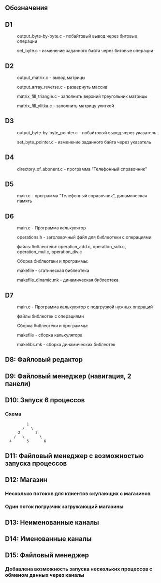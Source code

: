## Обозначения

## D1

<dl>
  <dd>
    <dl>
        output_byte-by-byte.c - побайтовый вывод через битовые операции
    </dl>
    <dl>
        set_byte.c - изменение заданного байта через битовые операции
    </dl>
  </dd>
</dl>

## D2
<dl>
  <dd>
    <dl>
        output_matrix.c - вывод матрицы
    </dl>
    <dl>
        output_array_reverse.c - развернуть массив
    </dl>
    <dl>
        matrix_fill_triangle.c - заполнить верхний треугольник матрицы
    </dl>
    <dl>
        matrix_fill_ylitka.c - заполнить матрицу улиткой
    </dl>
  </dd>
</dl>

## D3

<dl>
  <dd>
    <dl>
        output_byte-by-byte_pointer.c - побайтовый вывод через указатель
    </dl>
    <dl>
        set_byte_pointer.c - изменение заданного байта через указатель
    </dl>
    
  </dd>
</dl>

## D4

<dl>
  <dd>
    <dl>
        directory_of_abonent.c - программа "Телефонный справочник"
    </dl>
  </dd>
</dl>

## D5

<dl>
  <dd>
    <dl>
        main.c - программа "Телефонный справочник",  динамическая память
    </dl>
  </dd>
</dl>

## D6
<dl>
  <dd>
    <dl>
        main.c - Программа калькулятор 
    </dl>
    <dl>
        operations.h - заголовочный файл для библеотеки с операциями
    </dl>
    <dl>
        файлы библеотеки: operation_add.c, operation_sub.c, operation_mul.c, operation_div.c
    </dl>
    <dl>
        Сборка библеотеки и программы:
        <dl>
          makefile - статическая библеотека
        </dl>
        <dl>
          makefile_dinamic.mk - динамическая библеотека
        </dl>
    </dl>
  </dd>
</dl>

## D7

<dl>
  <dd>
    <dl>
        main.c - Программа калькулятор с подгрузкой нужных операций
    </dl>
    <dl>
        файлы библеотек с операциями
    </dl>
    <dl>
        Сборка библеотеки и программы:
        <dl>
          makefile - сборка калькулятора
        </dl>
        <dl>
          makelibs.mk - сборка динамических библеотек
        </dl>
    </dl>
  </dd>
</dl>

## D8: Файловый редактор

## D9: Файловый менеджер (навигация, 2 панели)

## D10: Запуск 6 процессов
### Схема
              1
            /   \
          2       3
        /   \       \
      4       5       6
## D11: Файловый менеджер с возможностью запуска процессов

## D12: Магазин
### Несколько потоков для клиентов скупающих с магазинов
### Один поток погрузчик загружающий магазины

## D13: Неименованные каналы

## D14: Именованные каналы

## D15: Файловый менеджер
### Добавлена возможность запуска нескольких процессов с обменом данных через каналы